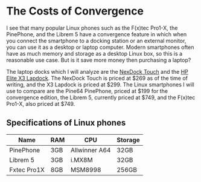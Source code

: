 # The Costs of Convergence

I see that many popular Linux phones such as the F(x)tec Pro1-X, the PinePhone, and the Librem 5 have a convergence feature in which when you
connect the smartphone to a docking station or an external monitor, you can use it as a desktop or laptop computer. Modern smartphones often have
as much memory and storage as a desktop Linux box, so this is a reasonable use case. But is it save more money then purchasing a laptop?

The laptop docks which I will analyze are the [NexDock Touch](https://nexdock.com/) and the [HP Elite X3 Lapdock](https://www.amazon.com/HP-V8H07UT-Elite-Lap-Dock/dp/B01M14FYYU).
The NexDock Touch is priced at $269 as of the time of writing, and the X3 Lapdock is priced at $299. The Linux smartphones I will use to compare are the Pine64 
PinePhone, priced at $199 for the convergence edition, the Librem 5, currently priced at $749, and the F(x)tec Pro1-X, also priced at $749. 

## Specifications of Linux phones

| Name          | RAM           | CPU           | Storage |
| ------------- |---------------| --------------|---------|
| PinePhone     | 3GB           | Allwinner A64 |32GB     |
| Librem 5      | 3GB           | i.MX8M        |32GB     |
| Fxtec Pro1X   | 8GB           | MSM8998       |256GB    |


